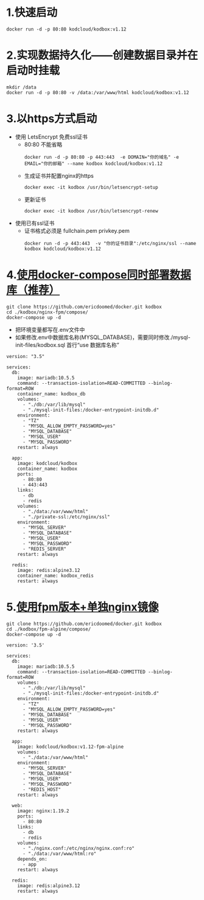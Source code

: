 # 1.快速启动
```
docker run -d -p 80:80 kodcloud/kodbox:v1.12
```
# 2.实现数据持久化——创建数据目录并在启动时挂载
```
mkdir /data
docker run -d -p 80:80 -v /data:/var/www/html kodcloud/kodbox:v1.12
```
# 3.以https方式启动

-  使用 LetsEncrypt 免费ssl证书
    - 80:80 不能省略
        ```
        docker run -d -p 80:80 -p 443:443  -e DOMAIN="你的域名" -e EMAIL="你的邮箱" --name kodbox kodcloud/kodbox:v1.12
        ```
    - 生成证书并配置nginx的https
        ```
        docker exec -it kodbox /usr/bin/letsencrypt-setup
        ```
    - 更新证书
        ```
        docker exec -it kodbox /usr/bin/letsencrypt-renew
        ```
-  使用已有ssl证书
    - 证书格式必须是 fullchain.pem  privkey.pem
        ```
        docker run -d -p 443:443  -v "你的证书目录":/etc/nginx/ssl --name kodbox kodcloud/kodbox:v1.12
        ```

# 4.[使用docker-compose同时部署数据库（推荐）](https://github.com/ericdoomed/docker/tree/master/nginx-fpm/compose)
```
git clone https://github.com/ericdoomed/docker.git kodbox
cd ./kodbox/nginx-fpm/compose/
docker-compose up -d
```
- 把环境变量都写在.env文件中
- 如果修改.env中数据库名称(MYSQL_DATABASE)，需要同时修改./mysql-init-files/kodbox.sql 首行“use 数据库名称”

```
version: "3.5"

services:
  db:
    image: mariadb:10.5.5
    command: --transaction-isolation=READ-COMMITTED --binlog-format=ROW
    container_name: kodbox_db
    volumes:
      - "./db:/var/lib/mysql"
      - "./mysql-init-files:/docker-entrypoint-initdb.d"
    environment:
      - "TZ"
      - "MYSQL_ALLOW_EMPTY_PASSWORD=yes"
      - "MYSQL_DATABASE"
      - "MYSQL_USER"
      - "MYSQL_PASSWORD"
    restart: always

  app:
    image: kodcloud/kodbox
    container_name: kodbox
    ports:
      - 80:80
      - 443:443
    links:
      - db
      - redis
    volumes:
      - "./data:/var/www/html"
      - "./private-ssl:/etc/nginx/ssl"
    environment:
      - "MYSQL_SERVER"
      - "MYSQL_DATABASE"
      - "MYSQL_USER"
      - "MYSQL_PASSWORD"
      - "REDIS_SERVER"
    restart: always

  redis:
    image: redis:alpine3.12
    container_name: kodbox_redis
    restart: always
```
# 5.[使用fpm版本+单独nginx镜像](https://github.com/ericdoomed/docker/tree/master/fpm-alpine/compose)
```
git clone https://github.com/ericdoomed/docker.git kodbox
cd ./kodbox/fpm-alpine/compose/
docker-compose up -d
```
```
version: '3.5'

services:
  db:
    image: mariadb:10.5.5
    command: --transaction-isolation=READ-COMMITTED --binlog-format=ROW
    volumes:
      - "./db:/var/lib/mysql"
      - "./mysql-init-files:/docker-entrypoint-initdb.d"
    environment:
      - "TZ"
      - "MYSQL_ALLOW_EMPTY_PASSWORD=yes"
      - "MYSQL_DATABASE"
      - "MYSQL_USER"
      - "MYSQL_PASSWORD"
    restart: always
    
  app:
    image: kodcloud/kodbox:v1.12-fpm-alpine
    volumes:
      - "./data:/var/www/html"
    environment:
      - "MYSQL_SERVER"
      - "MYSQL_DATABASE"
      - "MYSQL_USER"
      - "MYSQL_PASSWORD"
      - "REDIS_HOST"
    restart: always

  web:
    image: nginx:1.19.2
    ports:
      - 80:80
    links:
      - db
      - redis
    volumes:
      - "./nginx.conf:/etc/nginx/nginx.conf:ro"
      - "./data:/var/www/html:ro"
    depends_on:
      - app
    restart: always
    
  redis:
    image: redis:alpine3.12
    restart: always
```
